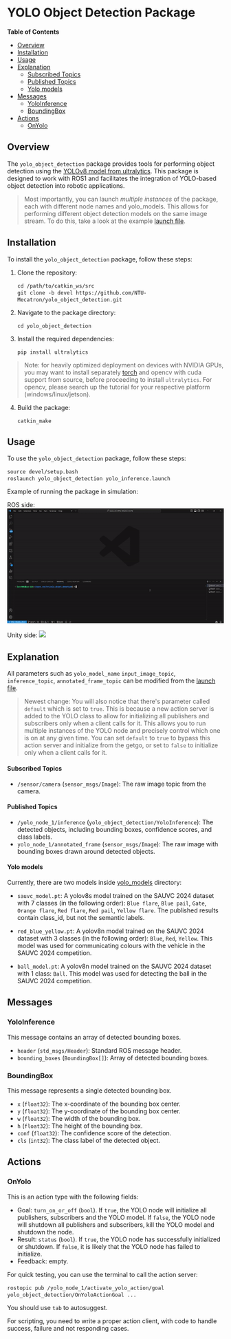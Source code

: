 # YOLO Object Detection Package

**Table of Contents**
- [Overview](#overview)
- [Installation](#installation)
- [Usage](#usage)
- [Explanation](#explanation)
    - [Subscribed Topics](#subscribed-topics)
    - [Published Topics](#published-topics)
    - [Yolo models](#yolo-models)
- [Messages](#messages)
    - [YoloInference](#yoloinference)
    - [BoundingBox](#boundingbox)
- [Actions](#actions)
    - [OnYolo](#onyolo)

## Overview
The `yolo_object_detection` package provides tools for performing object detection using the [YOLOv8 model from ultralytics](https://docs.ultralytics.com/modes/predict/). This package is designed to work with ROS1 and facilitates the integration of YOLO-based object detection into robotic applications.

> Most importantly, you can launch *multiple instances* of the package, each with different node names and yolo_models. This allows for performing different object detection models on the same image stream. To do this, take a look at the example [launch file](./launch/yolo_inference.launch).

## Installation
To install the `yolo_object_detection` package, follow these steps:

1. Clone the repository:
    ```
    cd /path/to/catkin_ws/src
    git clone -b devel https://github.com/NTU-Mecatron/yolo_object_detection.git
    ```

2. Navigate to the package directory:
    ```
    cd yolo_object_detection
    ```

3. Install the required dependencies:

    ```
    pip install ultralytics
    ```
> Note: for heavily optimized deployment on devices with NVIDIA GPUs, you may want to install separately [torch](https://pytorch.org/get-started/locally/) and opencv with cuda support from source, before proceeding to install `ultralytics`. For opencv, please search up the tutorial for your respective platform (windows/linux/jetson).

4. Build the package:
    ```
    catkin_make
    ```

## Usage
To use the `yolo_object_detection` package, follow these steps:

```
source devel/setup.bash
roslaunch yolo_object_detection yolo_inference.launch
```

Example of running the package in simulation:

ROS side:
![](./images/ros_side.gif)

Unity side:
![](./images/unity_side.gif)

## Explanation

All parameters such as `yolo_model_name` `input_image_topic`, `inference_topic`, `annotated_frame_topic` can be modified from the [launch file](./launch/yolo_inference.launch). 

> Newest change: You will also notice that there's parameter called `default` which is set to `true`. This is because a new action server is added to the YOLO class to allow for initializing all publishers and subscribers only when a client calls for it. This allows you to run multiple instances of the YOLO node and precisely control which one is on at any given time. You can set `default` to `true` to bypass this action server and initialize from the getgo, or set to `false` to initialize only when a client calls for it.

#### Subscribed Topics
- `/sensor/camera` (`sensor_msgs/Image`): The raw image topic from the camera.

#### Published Topics
- `/yolo_node_1/inference` (`yolo_object_detection/YoloInference`): The detected objects, including bounding boxes, confidence scores, and class labels.
- `yolo_node_1/annotated_frame` (`sensor_msgs/Image`): The raw image with bounding boxes drawn around detected objects.

#### Yolo models
Currently, there are two models inside [yolo_models](./yolo_models) directory:
- `sauvc_model.pt`: A yolov8s model trained on the SAUVC 2024 dataset with 7 classes (in the following order): `Blue flare`, `Blue pail`, `Gate`, `Orange flare`, `Red flare`, `Red pail`, `Yellow flare`. The published results contain class_id, but not the semantic labels.

- `red_blue_yellow.pt`: A yolov8n model trained on the SAUVC 2024 dataset with 3 classes (in the following order): `Blue`, `Red`, `Yellow`. This model was used for communicating colours with the vehicle in the SAUVC 2024 competition.

- `ball_model.pt`: A yolov8n model trained on the SAUVC 2024 dataset with 1 class: `Ball`. This model was used for detecting the ball in the SAUVC 2024 competition.

## Messages
### YoloInference
This message contains an array of detected bounding boxes.

- `header` (`std_msgs/Header`): Standard ROS message header.
- `bounding_boxes` (`BoundingBox[]`): Array of detected bounding boxes.

### BoundingBox
This message represents a single detected bounding box.

- `x` (`float32`): The x-coordinate of the bounding box center.
- `y` (`float32`): The y-coordinate of the bounding box center.
- `w` (`float32`): The width of the bounding box.
- `h` (`float32`): The height of the bounding box.
- `conf` (`float32`): The confidence score of the detection.
- `cls` (`int32`): The class label of the detected object.

## Actions
### OnYolo

This is an action type with the following fields:
- Goal: `turn_on_or_off` (`bool`). If `true`, the YOLO node will initialize all publishers, subscribers and the YOLO model. If `false`, the YOLO node will shutdown all publishers and subscribers, kill the YOLO model and shutdown the node.
- Result: `status` (`bool`). If `true`, the YOLO node has successfully initialized or shutdown. If `false`, it is likely that the YOLO node has failed to initialize.
- Feedback: empty.

For quick testing, you can use the terminal to call the action server:

```
rostopic pub /yolo_node_1/activate_yolo_action/goal yolo_object_detection/OnYoloActionGoal ...
```

You should use `tab` to autosuggest.

For scripting, you need to write a proper action client, with code to handle success, failure and not responding cases.
